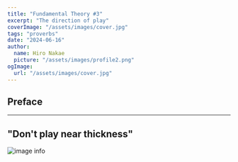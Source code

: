 ```yaml
---
title: "Fundamental Theory #3"
excerpt: "The direction of play"
coverImage: "/assets/images/cover.jpg"
tags: "proverbs"
date: "2024-06-16"
author:
  name: Hiro Nakae
  picture: "/assets/images/profile2.png"
ogImage:
  url: "/assets/images/cover.jpg"
---
```


## Preface

---

## "Don't play near thickness"

![image info](/assets/blog/proverb19/DontApproachThickness.PNG)
